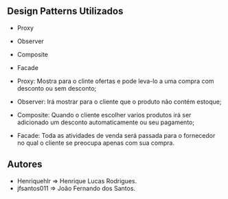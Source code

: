 

## Design Patterns Utilizados

* Proxy
* Observer
* Composite
* Facade

* Proxy: Mostra para o clinte ofertas e pode leva-lo a uma compra com desconto ou sem desconto;
* Observer: Irá mostrar para o cliente que o produto não contém estoque;
* Composite: Quando o cliente escolher varios produtos irá ser adicionado um desconto automaticamente ou seu pagamento;
* Facade: Toda as atividades de venda será passada para o fornecedor no qual o cliente se preocupa apenas com sua compra.

## Autores

* Henriquehlr => Henrique Lucas Rodrigues.
* jfsantos011 => João Fernando dos Santos. 
